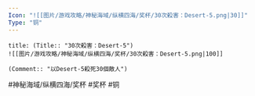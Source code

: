 ```yaml
---
Icon: "![[图片/游戏攻略/神秘海域/纵横四海/奖杯/30次殺害：Desert-5.png|30]]"
Type: "铜"
---
```

```ad-common-bronze-trophy
title: (Title:: "30次殺害：Desert-5")
![[图片/游戏攻略/神秘海域/纵横四海/奖杯/30次殺害：Desert-5.png|100]]

(Comment:: "以Desert-5殺死30個敵人")
```

#神秘海域/纵横四海/奖杯 #奖杯 #铜
